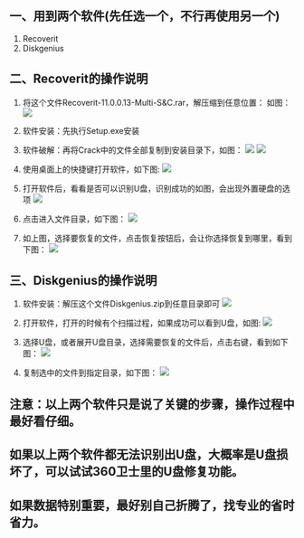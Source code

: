 ## 一、用到两个软件(先任选一个，不行再使用另一个)

1. Recoverit
2. Diskgenius

<!--more -->
## 二、Recoverit的操作说明
1. 将这个文件Recoverit-11.0.0.13-Multi-S&C.rar，解压缩到任意位置：
如图：
![](https://cdn.jsdelivr.net/gh/dgdghub/dg-pic@main/blog/20250824175652704.png)
2. 软件安装：先执行Setup.exe安装
3. 软件破解：再将Crack中的文件全部复制到安装目录下，如图：
![](https://cdn.jsdelivr.net/gh/dgdghub/dg-pic@main/blog/20250824175813330.png)
![](https://cdn.jsdelivr.net/gh/dgdghub/dg-pic@main/blog/20250824175905420.png)

4. 使用桌面上的快捷键打开软件，如下图:
![](https://cdn.jsdelivr.net/gh/dgdghub/dg-pic@main/blog/20250824180147752.png)

5. 打开软件后，看看是否可以识别U盘，识别成功的如图，会出现外置硬盘的选项
![](https://cdn.jsdelivr.net/gh/dgdghub/dg-pic@main/blog/20250824180320300.png)

6. 点击进入文件目录，如下图：
![](https://cdn.jsdelivr.net/gh/dgdghub/dg-pic@main/blog/20250824180511065.png)

7. 如上图，选择要恢复的文件，点击恢复按钮后，会让你选择恢复到哪里，看到下图：
![](https://cdn.jsdelivr.net/gh/dgdghub/dg-pic@main/blog/20250824180610385.png)

## 三、Diskgenius的操作说明

1. 软件安装：解压这个文件Diskgenius.zip到任意目录即可
![](https://cdn.jsdelivr.net/gh/dgdghub/dg-pic@main/blog/20250824181104096.png)
2. 打开软件，打开的时候有个扫描过程，如果成功可以看到U盘，如图:
![](https://cdn.jsdelivr.net/gh/dgdghub/dg-pic@main/blog/20250824180912561.png)

3. 选择U盘，或者展开U盘目录，选择需要恢复的文件后，点击右键，看到如下图：
![](https://cdn.jsdelivr.net/gh/dgdghub/dg-pic@main/blog/20250824181153995.png)

4. 复制选中的文件到指定目录，如下图：
![](https://cdn.jsdelivr.net/gh/dgdghub/dg-pic@main/blog/20250824181325522.png)

## 注意：以上两个软件只是说了关键的步骤，操作过程中最好看仔细。

## 如果以上两个软件都无法识别出U盘，大概率是U盘损坏了，可以试试360卫士里的U盘修复功能。
## 如果数据特别重要，最好别自己折腾了，找专业的省时省力。




